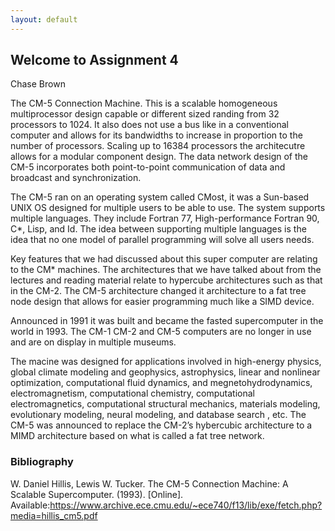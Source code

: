 ```yaml
---
layout: default
---
```


## Welcome to Assignment 4
Chase Brown

The CM-5 Connection Machine. This is a scalable homogeneous multiprocessor design capable or different sized randing from 32 processors to 1024. It also does not use a bus like in a conventional computer and allows for its bandwidths to increase in proportion to the number of processors. Scaling up to 16384 processors the architecutre allows for a modular component design. The data network design of the CM-5 incorporates both point-to-point communication of data and broadcast and synchronization.

The CM-5 ran on an operating system called CMost, it was a Sun-based UNIX OS designed for multiple users to be able to use. The system supports multiple languages. They include Fortran 77, High-performance Fortran 90, C*, Lisp, and Id. The idea between supporting multiple languages is the idea that no one model of parallel programming will solve all users needs.

Key features that we had discussed about this super computer are relating to the CM* machines. The architectures that we have talked about from the lectures and reading material relate to hypercube architectures such as that in the CM-2. The CM-5 architecture changed it architecture to a fat tree node design that allows for easier programming much like a SIMD device.

Announced in 1991 it was built and became the fasted supercomputer in the world in 1993. The CM-1 CM-2 and CM-5 computers are no longer in use and are on display in multiple museums.

The macine was designed for applications involved in high-energy physics, global climate modeling and geophysics, astrophysics, linear and nonlinear optimization, computational fluid dynamics, and megnetohydrodynamics, electromagnetism, computational chemistry, computational electromagnetics, computational structural mechanics, materials modeling, evolutionary modeling, neural modeling, and database search , etc. The CM-5 was announced to replace the CM-2’s hybercubic architecture to a MIMD architecture based on what is called a fat tree network.

### Bibliography
W. Daniel Hillis, Lewis W. Tucker. The CM-5 Connection Machine: A Scalable Supercomputer. (1993). [Online]. Available:https://www.archive.ece.cmu.edu/~ece740/f13/lib/exe/fetch.php?media=hillis_cm5.pdf
